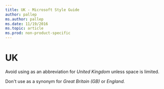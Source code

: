 ```yaml
---
title: UK - Microsoft Style Guide
author: pallep
ms.author: pallep
ms.date: 11/19/2016
ms.topic: article
ms.prod: non-product-specific
---
```


# UK

Avoid using as an abbreviation for *United Kingdom* unless space is limited. 

Don't use as a synonym for *Great Britain (GB)* or *England.* 
